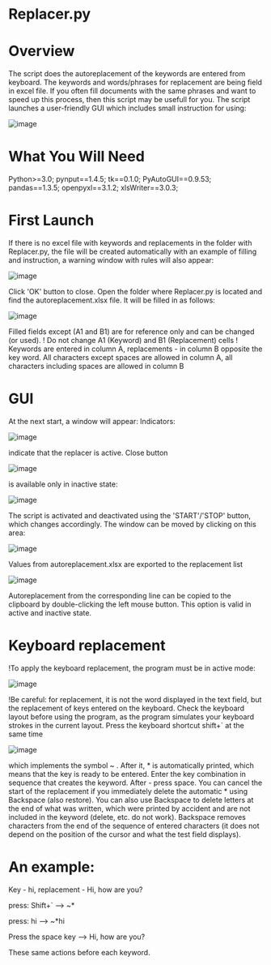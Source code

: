 # Replacer.py
# Overview
The script does the autoreplacement of the keywords are entered from keyboard. The keywords and words/phrases for replacement are being field in excel file. If you often fill documents with the same phrases and want to speed up this process, then this script may be usefull for you. The script launches a user-friendly GUI which includes small instruction for using:

![image](https://github.com/ViYarem/autoreplacer/assets/68001529/73077dfb-5b16-4814-8f20-85576d112613)

# What You Will Need
Python>=3.0;
pynput==1.4.5;
tk==0.1.0;
PyAutoGUI==0.9.53;
pandas==1.3.5;
openpyxl==3.1.2;
xlsWriter==3.0.3;

# First Launch
If there is no excel file with keywords and replacements in the folder with Replacer.py, the file will be created automatically with an example of filling and instruction, a warning window with rules will also appear:

![image](https://github.com/ViYarem/autoreplacer/assets/68001529/a5725aa4-6349-44c8-8fc6-17cc4dee23b7)

Click 'OK' button to close.
Open the folder where Replacer.py is located and find the autoreplacement.xlsx file. It will be filled in as follows:

![image](https://github.com/ViYarem/autoreplacer/assets/68001529/f31ed1cd-dce2-4649-ad3d-8901de33d377)

Filled fields except (A1 and B1) are for reference only and can be changed (or used).
! Do not change A1 (Keyword) and B1 (Replacement) cells
! Keywords are entered in column A, replacements - in column B opposite the key word. All characters except spaces are allowed in column A, all characters including spaces are allowed in column B

# GUI
At the next start, a window will appear:
Indicators: 

![image](https://github.com/ViYarem/autoreplacer/assets/68001529/2df46063-3d1d-4fea-a197-b46265fe884c) 

indicate that the replacer is active.
Close button 

![image](https://github.com/ViYarem/autoreplacer/assets/68001529/76a24f8f-cad8-492a-9d35-1731ee47e57a) 

is available only in inactive state: 

![image](https://github.com/ViYarem/autoreplacer/assets/68001529/da461802-1585-4e42-8149-60ea29da8a08)


The script is activated and deactivated using the 'START'/'STOP' button, which changes accordingly.
The window can be moved by clicking on this area: 

![image](https://github.com/ViYarem/autoreplacer/assets/68001529/7a5cec10-232b-4e96-925b-17bfb659f8ad) 


Values from autoreplacement.xlsx are exported to the replacement list 

![image](https://github.com/ViYarem/autoreplacer/assets/68001529/9a8d46ff-67fe-4310-9092-b1eed8e93c9b)

Autoreplacement from the corresponding line can be copied to the clipboard by double-clicking the left mouse button. This option is valid in active and inactive state. 

# Keyboard replacement
!To apply the keyboard replacement, the program must be in active mode: 

![image](https://github.com/ViYarem/autoreplacer/assets/68001529/271fd480-0604-4bb0-b552-25fba688cd3f)


!Be careful: for replacement, it is not the word displayed in the text field, but the replacement of keys entered on the keyboard. Check the keyboard layout before using the program, as the program simulates your keyboard strokes in the current layout.
Press the keyboard shortcut shift+` at the same time 

![image](https://github.com/ViYarem/autoreplacer/assets/68001529/f57c5e56-f023-491c-bfa5-17098470030b)

which implements the symbol ~ . After it, * is automatically printed, which means that the key is ready to be entered. 
Enter the key combination in sequence that creates the keyword. 
After - press space.
You can cancel the start of the replacement if you immediately delete the automatic * using Backspace (also restore). You can also use Backspace to delete letters at the end of what was written, which were printed by accident and are not included in the keyword (delete, etc. do not work). 
Backspace removes characters from the end of the sequence of entered characters (it does not depend on the position of the cursor and what the test field displays).

# An example:
Key - hi, replacement - Hi, how are you?

press: Shift+` --> ~*

press: hi -->  ~*hi

Press the space key --> Hi, how are you?

These same actions before each keyword.


